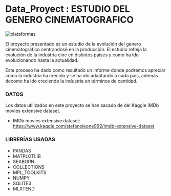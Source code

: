# Data_Proyect : ESTUDIO DEL GENERO CINEMATOGRAFICO

![plataformas](https://user-images.githubusercontent.com/71724254/116782262-53045880-aa88-11eb-9e58-44c275e46b33.png)



El proyecto presentado es un estudio de la evolución del genero cinematográfico centrandosé en la producción. El estudio refleja la evolución de la industria cine en distintos países y como ha ido evolucionando hasta la actualidad.

Este proceso ha dado como resultado un informe donde podremos apreciar como la industria ha crecido y se ha ido adaptando a cada país, además decomo ha ido creciendo la industria en términos de cantidad.


### DATOS

Los datos utilizados en este proyecto se han sacado de del Kaggle IMDb movies extensive dataset.

- IMDb movies extensive dataset: https://www.kaggle.com/stefanoleone992/imdb-extensive-dataset


### LIBRERÍAS USADAS

- PANDAS
- MATPLOTLIB
- SEABORN
- COLLECTIONS
- MPL_TOOLKITS
- NUMPY
- SQLITE3
- MLXTEND